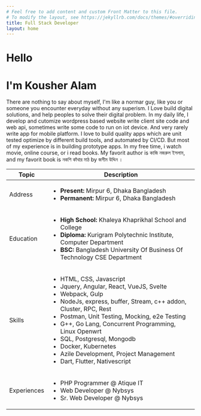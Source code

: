 ```yaml
---
# Feel free to add content and custom Front Matter to this file.
# To modify the layout, see https://jekyllrb.com/docs/themes/#overriding-theme-defaults
title: Full Stack Developer
layout: home
---
```


<div class="col-12">
<div class="text-center" markdown="1">
  <h1 style="font-weight:bold;">Hello</h1>
  <h1 style="font-weight:bold;">I'm Kousher Alam</h1>
  <p class="lead">There are nothing to say about myself, I'm like a normar guy, like you or someone you encounter everyday without any superism. I Love build digital solutions, and help peoples to solve their digital problem. In my daily life, I develop and cutomize wordpress based website write client site code and web api, sometimes write some code to run on iot device. And very rarely write app for mobile platform. I love to build quality apps which are unit tested optimize by different build tools, and automated by CI/CD. But most of my experience is in building prototype apps. In my free time, i watch movie, online course, or i read books. My favorit author is কাজি নজরুল ইসলাম, and my favorit book is নকশি কাঁথার মাঠ by জসীম উদ্দিন । </p>
</div>

<div class="table-responsive mt-4">
<table class="table table-bordered">
<thead>
  <tr>
    <th class="text-center">Topic</th>
    <th class="text-center">Description</th>
  </tr>
</thead>
<tbody>
  <tr>
    <td>Address</td>
    <td>
      <ul>
        <li><strong>Present: </strong> Mirpur 6, Dhaka Bangladesh</li>
        <li><strong>Permanent: </strong> Mirpur 6, Dhaka Bangladesh</li>
      </ul>
    </td>
  </tr>
  <tr>
    <td>Education</td>
    <td>
    <ul>
        <li><strong>High School: </strong> Khaleya Khaprikhal School and College</li>
        <li><strong>Diploma: </strong> Kurigram Polytechnic Institute, Computer Department</li>
        <li><strong>BSC: </strong> Bangladesh University Of Business Of Technology CSE Department</li>
      </ul>
    </td>
  </tr>

  <tr>
    <td>Skills</td>
    <td>
    <ul>
        <li>HTML, CSS, Javascript</li>
        <li>Jquery, Angular, React, VueJS, Svelte</li>
        <li>Webpack, Gulp</li>
        <li>NodeJs, express, buffer, Stream, c++ addon, Cluster, RPC, Rest</li>
        <li>Postman, Unit Testing, Mocking, e2e Testing</li>
        <li>G++, Go Lang, Concurrent Programming, Linux Openwrt</li>
        <li>SQL, Postgresql, Mongodb</li>
        <li>Docker, Kubernetes</li>
        <li>Azile Development, Project Management</li>
        <li>Dart, Flutter, Nativescript</li>
      </ul>
    </td>
  </tr>

  <tr>
    <td>Experiences</td>
    <td>
    <ul>
        <li>PHP Programmer @ Atique IT</li>
        <li>Web Developer @ Nybsys</li>
        <li>Sr. Web Developer @ Nybsys</li>
      </ul>
    </td>
  </tr>
</tbody>
</table>
</div>
</div>
